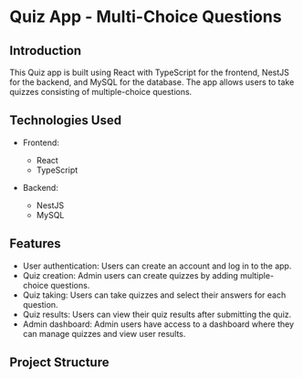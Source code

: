 # Quiz App - Multi-Choice Questions

## Introduction

This Quiz app is built using React with TypeScript for the frontend, NestJS for the backend, and MySQL for the database. The app allows users to take quizzes consisting of multiple-choice questions.

## Technologies Used

- Frontend:
  - React
  - TypeScript

- Backend:
  - NestJS
  - MySQL

## Features

- User authentication: Users can create an account and log in to the app.
- Quiz creation: Admin users can create quizzes by adding multiple-choice questions.
- Quiz taking: Users can take quizzes and select their answers for each question.
- Quiz results: Users can view their quiz results after submitting the quiz.
- Admin dashboard: Admin users have access to a dashboard where they can manage quizzes and view user results.

## Project Structure

